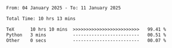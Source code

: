 <!--START_SECTION:waka-->

```txt
From: 04 January 2025 - To: 11 January 2025

Total Time: 10 hrs 13 mins

TeX      10 hrs 10 mins  >>>>>>>>>>>>>>>>>>>>>>>>>   99.41 %
Python   3 mins          -------------------------   00.51 %
Other    0 secs          -------------------------   00.07 %
```

<!--END_SECTION:waka-->
